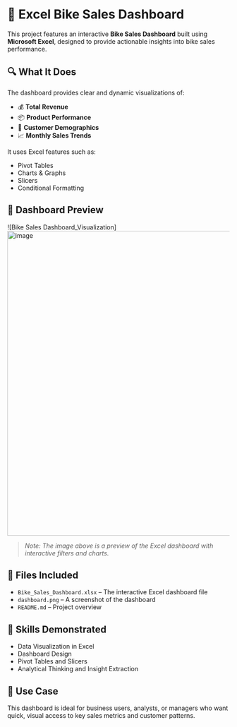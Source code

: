 # 🚴 Excel Bike Sales Dashboard

This project features an interactive **Bike Sales Dashboard** built using **Microsoft Excel**, designed to provide actionable insights into bike sales performance.

## 🔍 What It Does

The dashboard provides clear and dynamic visualizations of:

- 💰 **Total Revenue**
- 📦 **Product Performance**
- 👤 **Customer Demographics**
- 📈 **Monthly Sales Trends**

It uses Excel features such as:

- Pivot Tables
- Charts & Graphs
- Slicers
- Conditional Formatting

## 📸 Dashboard Preview

![Bike Sales Dashboard_Visualization]
<img width="1462" height="691" alt="image" src="https://github.com/user-attachments/assets/18337275-ae24-4965-a773-82b0f989f66a" />

> *Note: The image above is a preview of the Excel dashboard with interactive filters and charts.*

## 📂 Files Included

- `Bike_Sales_Dashboard.xlsx` – The interactive Excel dashboard file
- `dashboard.png` – A screenshot of the dashboard
- `README.md` – Project overview

## 🧠 Skills Demonstrated

- Data Visualization in Excel  
- Dashboard Design  
- Pivot Tables and Slicers  
- Analytical Thinking and Insight Extraction  

## 📌 Use Case

This dashboard is ideal for business users, analysts, or managers who want quick, visual access to key sales metrics and customer patterns.
